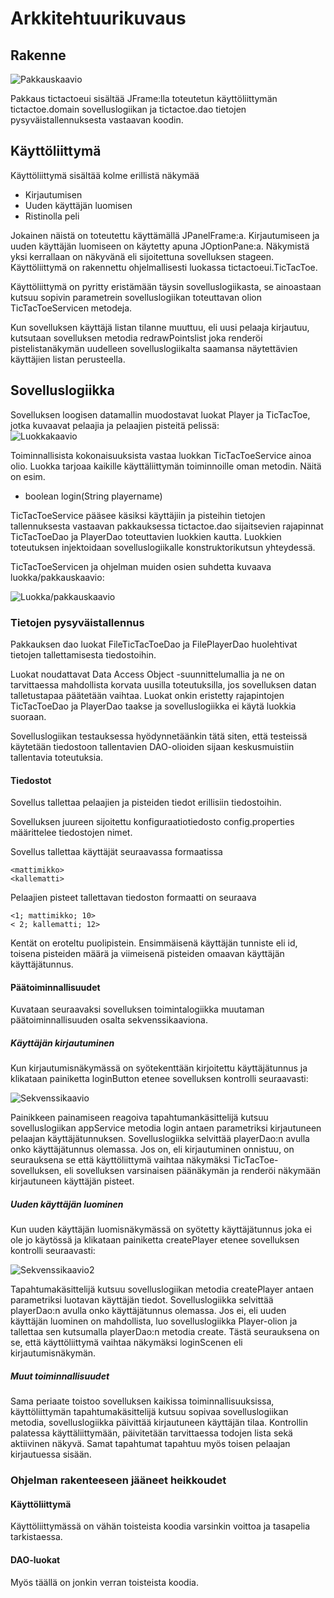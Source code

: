 # Arkkitehtuurikuvaus  

## Rakenne

![Pakkauskaavio](https://github.com/joku-johku/ot-harjoitustyo3/blob/master/dokumentaatio/kuvat/pakkauskaavio.png)  

Pakkaus tictactoeui sisältää JFrame:lla toteutetun käyttöliittymän tictactoe.domain sovelluslogiikan ja tictactoe.dao tietojen pysyväistallennuksesta vastaavan koodin.  

## Käyttöliittymä  

Käyttöliittymä sisältää kolme erillistä näkymää  

* Kirjautumisen  
* Uuden käyttäjän luomisen  
* Ristinolla peli  

Jokainen näistä on toteutettu käyttämällä JPanelFrame:a. Kirjautumiseen ja uuden käyttäjän luomiseen on käytetty apuna JOptionPane:a. Näkymistä yksi kerrallaan on näkyvänä eli sijoitettuna sovelluksen stageen. Käyttöliittymä on rakennettu ohjelmallisesti luokassa tictactoeui.TicTacToe.

Käyttöliittymä on pyritty eristämään täysin sovelluslogiikasta, se ainoastaan kutsuu sopivin parametrein sovelluslogiikan toteuttavan olion TicTacToeServicen metodeja.

Kun sovelluksen käyttäjä listan tilanne muuttuu, eli uusi pelaaja kirjautuu, kutsutaan sovelluksen metodia redrawPointslist joka renderöi pistelistanäkymän uudelleen sovelluslogiikalta saamansa näytettävien käyttäjien listan perusteella.  

## Sovelluslogiikka

Sovelluksen loogisen datamallin muodostavat luokat Player ja TicTacToe, jotka kuvaavat pelaajia ja pelaajien pisteitä pelissä:  
![Luokkakaavio](https://github.com/joku-johku/ot-harjoitustyo3/blob/master/dokumentaatio/kuvat/kuva.png)  

Toiminnallisista kokonaisuuksista vastaa luokkan TicTacToeService ainoa olio. Luokka tarjoaa kaikille käyttäliittymän toiminnoille oman metodin. Näitä on esim.  

* boolean login(String playername)  

TicTacToeService pääsee käsiksi käyttäjiin ja pisteihin tietojen tallennuksesta vastaavan pakkauksessa tictactoe.dao sijaitsevien rajapinnat TicTacToeDao ja PlayerDao toteuttavien luokkien kautta. Luokkien toteutuksen injektoidaan sovelluslogiikalle konstruktorikutsun yhteydessä.  

TicTacToeServicen ja ohjelman muiden osien suhdetta kuvaava luokka/pakkauskaavio:  

![Luokka/pakkauskaavio](https://github.com/joku-johku/ot-harjoitustyo3/blob/master/dokumentaatio/kuvat/luokka_pakkauskaavio.png)


### Tietojen pysyväistallennus  

Pakkauksen dao luokat FileTicTacToeDao ja FilePlayerDao huolehtivat tietojen tallettamisesta tiedostoihin.

Luokat noudattavat Data Access Object -suunnittelumallia ja ne on tarvittaessa mahdollista korvata uusilla toteutuksilla, jos sovelluksen datan talletustapaa päätetään vaihtaa. Luokat onkin eristetty rajapintojen TicTacToeDao ja PlayerDao taakse ja sovelluslogiikka ei käytä luokkia suoraan.

Sovelluslogiikan testauksessa hyödynnetäänkin tätä siten, että testeissä käytetään tiedostoon tallentavien DAO-olioiden sijaan keskusmuistiin tallentavia toteutuksia.  

#### Tiedostot  

Sovellus tallettaa pelaajien ja pisteiden tiedot erillisiin tiedostoihin.

Sovelluksen juureen sijoitettu konfiguraatiotiedosto config.properties määrittelee tiedostojen nimet.

Sovellus tallettaa käyttäjät seuraavassa formaatissa  

`<mattimikko>`   
`<kallematti>`  
  
Pelaajien pisteet tallettavan tiedoston formaatti on seuraava  

`<1; mattimikko; 10>`    
`< 2; kallematti; 12>`  
  
Kentät on eroteltu puolipistein. Ensimmäisenä käyttäjän tunniste eli id, toisena pisteiden määrä ja viimeisenä pisteiden omaavan käyttäjän käyttäjätunnus.

 
#### Päätoiminnallisuudet  

Kuvataan seuraavaksi sovelluksen toimintalogiikka muutaman päätoiminnallisuuden osalta sekvenssikaaviona.

##### Käyttäjän kirjautuminen

Kun kirjautumisnäkymässä on syötekenttään kirjoitettu käyttäjätunnus ja klikataan painiketta loginButton etenee sovelluksen kontrolli seuraavasti:  

![Sekvenssikaavio](https://github.com/joku-johku/ot-harjoitustyo3/blob/master/dokumentaatio/kuvat/sekvenssikaavio.png)  

Painikkeen painamiseen reagoiva tapahtumankäsittelijä kutsuu sovelluslogiikan appService metodia login antaen parametriksi kirjautuneen pelaajan käyttäjätunnuksen. Sovelluslogiikka selvittää playerDao:n avulla onko käyttäjätunnus olemassa. Jos on, eli kirjautuminen onnistuu, on seurauksena se että käyttöliittymä vaihtaa näkymäksi TicTacToe-sovelluksen, eli sovelluksen varsinaisen päänäkymän ja renderöi näkymään kirjautuneen käyttäjän pisteet.  

##### Uuden käyttäjän luominen  

Kun uuden käyttäjän luomisnäkymässä on syötetty käyttäjätunnus joka ei ole jo käytössä ja klikataan painiketta createPlayer etenee sovelluksen kontrolli seuraavasti:  

![Sekvenssikaavio2](https://github.com/joku-johku/ot-harjoitustyo3/blob/master/dokumentaatio/kuvat/uudenkayttajanluominen.png)

Tapahtumakäsittelijä kutsuu sovelluslogiikan metodia createPlayer antaen parametriksi luotavan käyttäjän tiedot. Sovelluslogiikka selvittää playerDao:n avulla onko käyttäjätunnus olemassa. Jos ei, eli uuden käyttäjän luominen on mahdollista, luo sovelluslogiikka Player-olion ja tallettaa sen kutsumalla playerDao:n metodia create. Tästä seurauksena on se, että käyttöliittymä vaihtaa näkymäksi loginScenen eli kirjautumisnäkymän.  

##### Muut toiminnallisuudet  

Sama periaate toistoo sovelluksen kaikissa toiminnallisuuksissa, käyttöliittymän tapahtumakäsittelijä kutsuu sopivaa sovelluslogiikan metodia, sovelluslogiikka päivittää kirjautuneen käyttäjän tilaa. Kontrollin palatessa käyttäliittymään, päivitetään tarvittaessa todojen lista sekä aktiivinen näkyvä. Samat tapahtumat tapahtuu myös toisen pelaajan kirjautuessa sisään.  

### Ohjelman rakenteeseen jääneet heikkoudet  

#### Käyttöliittymä  

Käyttöliittymässä on vähän toisteista koodia varsinkin voittoa ja tasapelia tarkistaessa.  

#### DAO-luokat  

Myös täällä on jonkin verran toisteista koodia.

